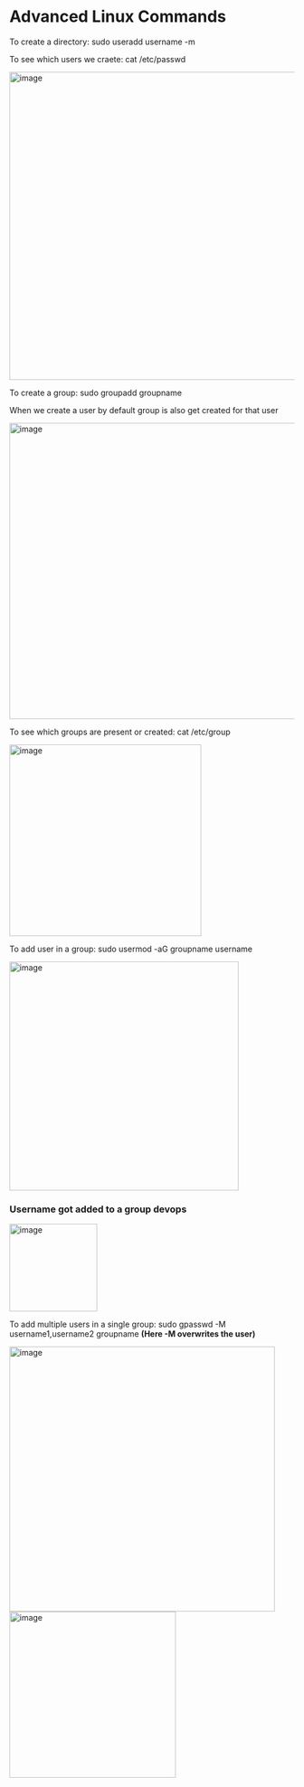 # Advanced Linux Commands

To create a directory: sudo useradd username -m

To see which users we craete: cat /etc/passwd

<img width="545" alt="image" src="https://github.com/Nachiketa-A/DevopsCourse/assets/157089767/0e48bf9e-e6cc-412c-8e75-8e179e129280">

To create a group: sudo groupadd groupname

When we create a user by default group is also get created for that user

<img width="524" alt="image" src="https://github.com/Nachiketa-A/DevopsCourse/assets/157089767/38dcf602-5e31-47d5-b54b-4dfa13195512">

To see which groups are present or created: cat /etc/group

<img width="339" alt="image" src="https://github.com/Nachiketa-A/DevopsCourse/assets/157089767/a51c9ad5-9250-4ef8-b90b-f31bed40d74d">

To add user in a group: sudo usermod -aG groupname username

<img width="405" alt="image" src="https://github.com/Nachiketa-A/DevopsCourse/assets/157089767/a788ed59-58c1-49e6-b68f-0824b8187467">

### Username got added to a group devops

<img width="155" alt="image" src="https://github.com/Nachiketa-A/DevopsCourse/assets/157089767/8b0f1425-320c-4257-a066-44da464dec94">


To add multiple users in a single group: sudo gpasswd -M username1,username2 groupname **(Here -M overwrites the user)**

<img width="469" alt="image" src="https://github.com/Nachiketa-A/DevopsCourse/assets/157089767/148025e5-04f6-4db0-a379-be6e53790637">
<img width="294" alt="image" src="https://github.com/Nachiketa-A/DevopsCourse/assets/157089767/351d6a3e-07e5-4af8-864d-5de2c35336a8">
















